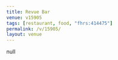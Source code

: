 ```yaml
---
title: Revue Bar
venue: v15905
tags: [restaurant, food, "fhrs:414475"]
permalink: /v/15905/
layout: venue
---
```

null